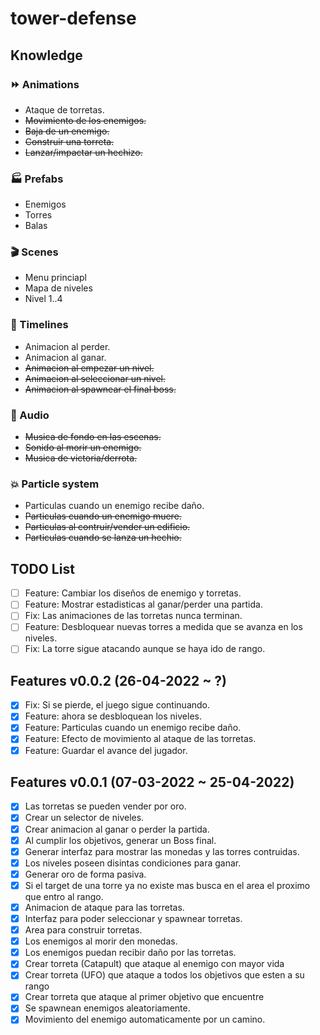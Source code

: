 # tower-defense

## Knowledge
### :fast_forward: Animations
- Ataque de torretas.
- ~~Movimiento de los enemigos.~~
- ~~Baja de un enemigo.~~
- ~~Construir una torreta.~~
- ~~Lanzar/impactar un hechizo.~~
### :factory: Prefabs
- Enemigos
- Torres
- Balas
### :clapper: Scenes
- Menu princiapl
- Mapa de niveles
- Nivel 1..4
### :cinema: Timelines
- Animacion al perder.
- Animacion al ganar.
- ~~Animacion al empezar un nivel.~~
- ~~Animacion al seleccionar un nivel.~~
- ~~Animacion al spawnear el final boss.~~
### :musical_keyboard: Audio
- ~~Musica de fondo en las escenas.~~
- ~~Sonido al morir un enemigo.~~
- ~~Musica de victoria/derrota.~~
### :collision: Particle system
- Particulas cuando un enemigo recibe daño.
- ~~Particulas cuando un enemigo muere.~~
- ~~Particulas al contruir/vender un edificio.~~
- ~~Particulas cuando se lanza un hechio.~~


## TODO List

- [ ] Feature: Cambiar los diseños de enemigo y torretas.
- [ ] Feature: Mostrar estadisticas al ganar/perder una partida.
- [ ] Fix: Las animaciones de las torretas nunca terminan.
- [ ] Feature: Desbloquear nuevas torres a medida que se avanza en los niveles.
- [ ] Fix: La torre sigue atacando aunque se haya ido de rango.

## Features v0.0.2 (26-04-2022 ~ ?)
- [x] Fix: Si se pierde, el juego sigue continuando.
- [x] Feature: ahora se desbloquean los niveles.
- [x] Feature: Particulas cuando un enemigo recibe daño.
- [x] Feature: Efecto de movimiento al ataque de las torretas.
- [x] Feature: Guardar el avance del jugador.

## Features v0.0.1 (07-03-2022 ~ 25-04-2022)

- [x] Las torretas se pueden vender por oro.
- [x] Crear un selector de niveles.
- [x] Crear animacion al ganar o perder la partida.
- [x] Al cumplir los objetivos, generar un Boss final.
- [x] Generar interfaz para mostrar las monedas y las torres contruidas.
- [x] Los niveles poseen disintas condiciones para ganar.
- [x] Generar oro de forma pasiva.
- [x] Si el target de una torre ya no existe mas busca en el area el proximo que entro al rango.
- [x] Animacion de ataque para las torretas.
- [x] Interfaz para poder seleccionar y spawnear torretas.
- [x] Area para construir torretas.
- [x] Los enemigos al morir den monedas.
- [x] Los enemigos puedan recibir daño por las torretas.
- [x] Crear torreta (Catapult) que ataque al enemigo con mayor vida
- [x] Crear torreta (UFO) que ataque a todos los objetivos que esten a su rango
- [x] Crear torreta que ataque al primer objetivo que encuentre 
- [x] Se spawnean enemigos aleatoriamente.
- [x] Movimiento del enemigo automaticamente por un camino.
